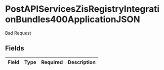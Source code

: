 # PostAPIServicesZisRegistryIntegrationBundles400ApplicationJSON

Bad Request


## Fields

| Field       | Type        | Required    | Description |
| ----------- | ----------- | ----------- | ----------- |